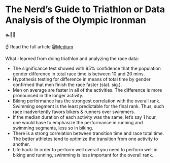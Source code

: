 # The Nerd’s Guide to Triathlon or Data Analysis of the Olympic Ironman 
:swimmer::bicyclist::runner:

:point_up: Read the full article [@Medium](https://medium.com/@larushkalmy/the-nerds-guide-to-triathlon-25e1daa90571)

What i learned from doing triathlon and analyzing the race data:

- The significance test showed with 95% confidence that the population gender difference in total race time is between 10 and 20 mins.
- Hypothesis testing for difference in means of total time by gender confirmed that men finish the race faster (stat. sig.).
- Men on average are faster in all of the activities. The difference is more pronounced in the longer activity.
- Biking performance has the strongest correlation with the overall rank. Swimming segment is the least predictable for the final rank. Thus, such race inadvertently favors bikers & runners over swimmers.
- If the median duration of each activity was the same, let’s say 1 hour, one would have to emphasize the performance in running and swimming segments, less so in biking.
- There is a strong correlation between transition time and race total time. The better athletes tend to optimize the transition from one activity to another.
- Life hack: In order to perform well overall you need to perform well in biking and running, swimming is less important for the overall rank.
